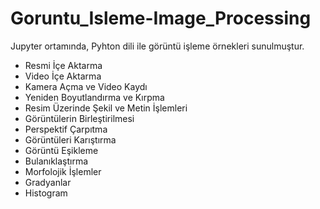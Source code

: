 # Goruntu_Isleme-Image_Processing
Jupyter ortamında, Pyhton dili ile görüntü işleme örnekleri sunulmuştur. 
- Resmi İçe Aktarma
- Video İçe Aktarma
- Kamera Açma ve Video Kaydı
- Yeniden Boyutlandırma ve Kırpma
- Resim Üzerinde Şekil ve Metin İşlemleri
- Görüntülerin Birleştirilmesi
- Perspektif Çarpıtma
- Görüntüleri Karıştırma
- Görüntü Eşikleme
- Bulanıklaştırma
- Morfolojik İşlemler
- Gradyanlar
- Histogram
